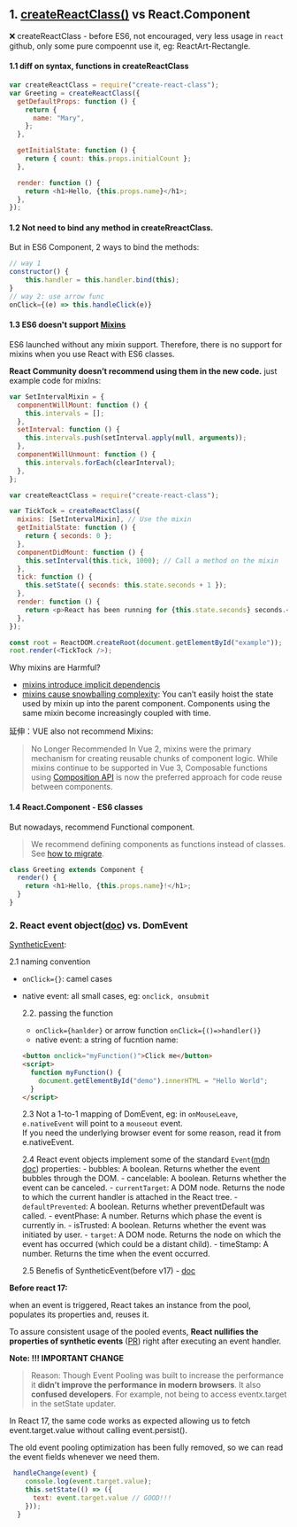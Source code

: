 ## 1. [createReactClass()](https://legacy.reactjs.org/docs/react-without-es6.html) vs React.Component

❌ createReactClass - before ES6, not encouraged, very less usage in `react` github, only some pure compoennt use it, eg: ReactArt-Rectangle.

#### 1.1 diff on syntax, functions in createReactClass

```js
var createReactClass = require("create-react-class");
var Greeting = createReactClass({
  getDefaultProps: function () {
    return {
      name: "Mary",
    };
  },

  getInitialState: function () {
    return { count: this.props.initialCount };
  },

  render: function () {
    return <h1>Hello, {this.props.name}</h1>;
  },
});
```

#### 1.2 Not need to bind any method in createRreactClass.

But in ES6 Component, 2 ways to bind the methods:

```js
// way 1
constructor() {
    this.handler = this.handler.bind(this);
}
// way 2: use arrow func
onClick={(e) => this.handleClick(e)}
```

#### 1.3 ES6 doesn't support [Mixins](https://legacy.reactjs.org/docs/react-without-es6.html#mixins)

ES6 launched without any mixin support. Therefore, there is no support for mixins when you use React with ES6 classes.

**React Community doesn’t recommend using them in the new code.**
just example code for mixIns:

```js
var SetIntervalMixin = {
  componentWillMount: function () {
    this.intervals = [];
  },
  setInterval: function () {
    this.intervals.push(setInterval.apply(null, arguments));
  },
  componentWillUnmount: function () {
    this.intervals.forEach(clearInterval);
  },
};

var createReactClass = require("create-react-class");

var TickTock = createReactClass({
  mixins: [SetIntervalMixin], // Use the mixin
  getInitialState: function () {
    return { seconds: 0 };
  },
  componentDidMount: function () {
    this.setInterval(this.tick, 1000); // Call a method on the mixin
  },
  tick: function () {
    this.setState({ seconds: this.state.seconds + 1 });
  },
  render: function () {
    return <p>React has been running for {this.state.seconds} seconds.</p>;
  },
});

const root = ReactDOM.createRoot(document.getElementById("example"));
root.render(<TickTock />);
```

Why mixins are Harmful?

- [mixins introduce implicit dependencis](https://legacy.reactjs.org/blog/2016/07/13/mixins-considered-harmful.html#mixins-introduce-implicit-dependencies)
- [mixins cause snowballing complexity](https://legacy.reactjs.org/blog/2016/07/13/mixins-considered-harmful.html#mixins-cause-snowballing-complexity): You can’t easily hoist the state used by mixin up into the parent component. Components using the same mixin become increasingly coupled with time.

延伸：VUE also not recommend Mixins:

> No Longer Recommended
> In Vue 2, mixins were the primary mechanism for creating reusable chunks of component logic. While mixins continue to be supported in Vue 3, Composable functions using [Composition API](https://vuejs.org/guide/reusability/composables.html) is now the preferred approach for code reuse between components.

#### 1.4 React.Component - ES6 classes

But nowadays, recommend Functional component.

> We recommend defining components as functions instead of classes. See [how to migrate](https://react.dev/reference/react/Component#alternatives).

```js
class Greeting extends Component {
  render() {
    return <h1>Hello, {this.props.name}!</h1>;
  }
}
```

### 2. React event object([doc](https://react.dev/reference/react-dom/components/common#react-event-object)) vs. DomEvent

[SyntheticEvent](https://github.com/facebook/react/blob/v18.2.0/packages/react-native-renderer/src/legacy-events/SyntheticEvent.js#L61):

2.1 naming convention

- `onClick={}`: camel cases
- native event: all small cases, eg: `onclick, onsubmit`

  2.2. passing the function

  - `onClick={hanlder}` or arrow function `onClick={()=>handler()}`
  - native event: a string of fucntion name:

  ```html
  <button onclick="myFunction()">Click me</button>
  <script>
    function myFunction() {
      document.getElementById("demo").innerHTML = "Hello World";
    }
  </script>
  ```

  2.3 Not a 1-to-1 mapping of DomEvent, eg: in `onMouseLeave`, `e.nativeEvent` will point to a `mouseout` event.  
   If you need the underlying browser event for some reason, read it from e.nativeEvent.

  2.4 React event objects implement some of the standard `Event`([mdn doc](https://developer.mozilla.org/en-US/docs/Web/API/Event)) properties: - bubbles: A boolean. Returns whether the event bubbles through the DOM. - cancelable: A boolean. Returns whether the event can be canceled. - `currentTarget`: A DOM node. Returns the node to which the current handler is attached in the React tree. - `defaultPrevented`: A boolean. Returns whether preventDefault was called. - eventPhase: A number. Returns which phase the event is currently in. - isTrusted: A boolean. Returns whether the event was initiated by user. - `target`: A DOM node. Returns the node on which the event has occurred (which could be a distant child). - timeStamp: A number. Returns the time when the event occurred.

  2.5 Benefis of SyntheticEvent(before v17) - [doc](https://blog.saeloun.com/2021/04/06/react-17-removes-event-pooling-in-modern-system/)

**Before react 17:**

when an event is triggered, React takes an instance from the pool, populates its properties and, reuses it.

To assure consistent usage of the pooled events, **React nullifies the properties of synthetic events** ([PR](https://github.com/facebook/react/pull/18216/files)) right after executing an event handler.

**Note: !!! IMPORTANT CHANGE**

> Reason:
> Though Event Pooling was built to increase the performance it **didn’t improve the performance in modern browsers**. It also **confused developers**. For example, not being to access eventx.target in the setState updater.

In React 17, the same code works as expected allowing us to fetch event.target.value without calling event.persist().

The old event pooling optimization has been fully removed, so we can read the event fields whenever we need them.

```js
 handleChange(event) {
    console.log(event.target.value);
    this.setState(() => ({
      text: event.target.value // GOOD!!!
    }));
  }
```
